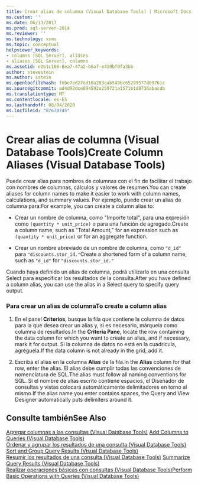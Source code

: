```yaml
---
title: Crear alias de columna (Visual Database Tools) | Microsoft Docs
ms.custom: ''
ms.date: 06/13/2017
ms.prod: sql-server-2014
ms.reviewer: ''
ms.technology: ssms
ms.topic: conceptual
helpviewer_keywords:
- columns [SQL Server], aliases
- aliases [SQL Server], columns
ms.assetid: e2e1c166-8ea7-47a2-b6a7-e419bf0fa3bb
author: stevestein
ms.author: sstein
ms.openlocfilehash: febe7ed27ed10a283cab549bc65299577d69761c
ms.sourcegitcommit: ad4d92dce894592a259721a1571b1d8736abacdb
ms.translationtype: MT
ms.contentlocale: es-ES
ms.lasthandoff: 08/04/2020
ms.locfileid: "87670745"
---
```

# <a name="create-column-aliases-visual-database-tools"></a><span data-ttu-id="87674-102">Crear alias de columna (Visual Database Tools)</span><span class="sxs-lookup"><span data-stu-id="87674-102">Create Column Aliases (Visual Database Tools)</span></span>
  <span data-ttu-id="87674-103">Puede crear alias para nombres de columnas con el fin de facilitar el trabajo con nombres de columnas, cálculos y valores de resumen.</span><span class="sxs-lookup"><span data-stu-id="87674-103">You can create aliases for column names to make it easier to work with column names, calculations, and summary values.</span></span> <span data-ttu-id="87674-104">Por ejemplo, puede crear un alias de columna para:</span><span class="sxs-lookup"><span data-stu-id="87674-104">For example, you can create a column alias to:</span></span>  
  
-   <span data-ttu-id="87674-105">Crear un nombre de columna, como "Importe total", para una expresión como `(quantity * unit_price)` o para una función de agregado.</span><span class="sxs-lookup"><span data-stu-id="87674-105">Create a column name, such as "Total Amount," for an expression such as `(quantity * unit_price)` or for an aggregate function.</span></span>  
  
-   <span data-ttu-id="87674-106">Crear un nombre abreviado de un nombre de columna, como `"d_id"` para `"discounts.stor_id."`</span><span class="sxs-lookup"><span data-stu-id="87674-106">Create a shortened form of a column name, such as `"d_id"` for `"discounts.stor_id."`</span></span>  
  
 <span data-ttu-id="87674-107">Cuando haya definido un alias de columna, podrá utilizarlo en una consulta Select para especificar los resultados de la consulta.</span><span class="sxs-lookup"><span data-stu-id="87674-107">After you have defined a column alias, you can use the alias in a Select query to specify query output.</span></span>  
  
### <a name="to-create-a-column-alias"></a><span data-ttu-id="87674-108">Para crear un alias de columna</span><span class="sxs-lookup"><span data-stu-id="87674-108">To create a column alias</span></span>  
  
1.  <span data-ttu-id="87674-109">En el panel **Criterios**, busque la fila que contiene la columna de datos para la que desea crear un alias y, si es necesario, márquela como columna de resultados.</span><span class="sxs-lookup"><span data-stu-id="87674-109">In the **Criteria Pane**, locate the row containing the data column for which you want to create an alias, and if necessary, mark it for output.</span></span> <span data-ttu-id="87674-110">Si la columna de datos no está en la cuadrícula, agréguela.</span><span class="sxs-lookup"><span data-stu-id="87674-110">If the data column is not already in the grid, add it.</span></span>  
  
2.  <span data-ttu-id="87674-111">Escriba el alias en la columna **Alias** de la fila.</span><span class="sxs-lookup"><span data-stu-id="87674-111">In the **Alias** column for that row, enter the alias.</span></span> <span data-ttu-id="87674-112">El alias debe cumplir todas las convenciones de nomenclatura de SQL.</span><span class="sxs-lookup"><span data-stu-id="87674-112">The alias must follow all naming conventions for SQL.</span></span> <span data-ttu-id="87674-113">Si el nombre de alias escrito contiene espacios, el Diseñador de consultas y vistas colocará automáticamente delimitadores en torno al mismo.</span><span class="sxs-lookup"><span data-stu-id="87674-113">If the alias name you enter contains spaces, the Query and View Designer automatically puts delimiters around it.</span></span>  
  
## <a name="see-also"></a><span data-ttu-id="87674-114">Consulte también</span><span class="sxs-lookup"><span data-stu-id="87674-114">See Also</span></span>  
 <span data-ttu-id="87674-115">[Agregar columnas a las consultas &#40;Visual Database Tools&#41;](visual-database-tools.md) </span><span class="sxs-lookup"><span data-stu-id="87674-115">[Add Columns to Queries &#40;Visual Database Tools&#41;](visual-database-tools.md) </span></span>  
 <span data-ttu-id="87674-116">[Ordenar y agrupar los resultados de una consulta &#40;Visual Database Tools&#41;](sort-and-group-query-results-visual-database-tools.md) </span><span class="sxs-lookup"><span data-stu-id="87674-116">[Sort and Group Query Results &#40;Visual Database Tools&#41;](sort-and-group-query-results-visual-database-tools.md) </span></span>  
 <span data-ttu-id="87674-117">[Resumir los resultados de una consulta &#40;Visual Database Tools&#41;](summarize-query-results-visual-database-tools.md) </span><span class="sxs-lookup"><span data-stu-id="87674-117">[Summarize Query Results &#40;Visual Database Tools&#41;](summarize-query-results-visual-database-tools.md) </span></span>  
 [<span data-ttu-id="87674-118">Realizar operaciones básicas con consultas (Visual Database Tools)</span><span class="sxs-lookup"><span data-stu-id="87674-118">Perform Basic Operations with Queries &#40;Visual Database Tools&#41;</span></span>](perform-basic-operations-with-queries-visual-database-tools.md)  
  
  
